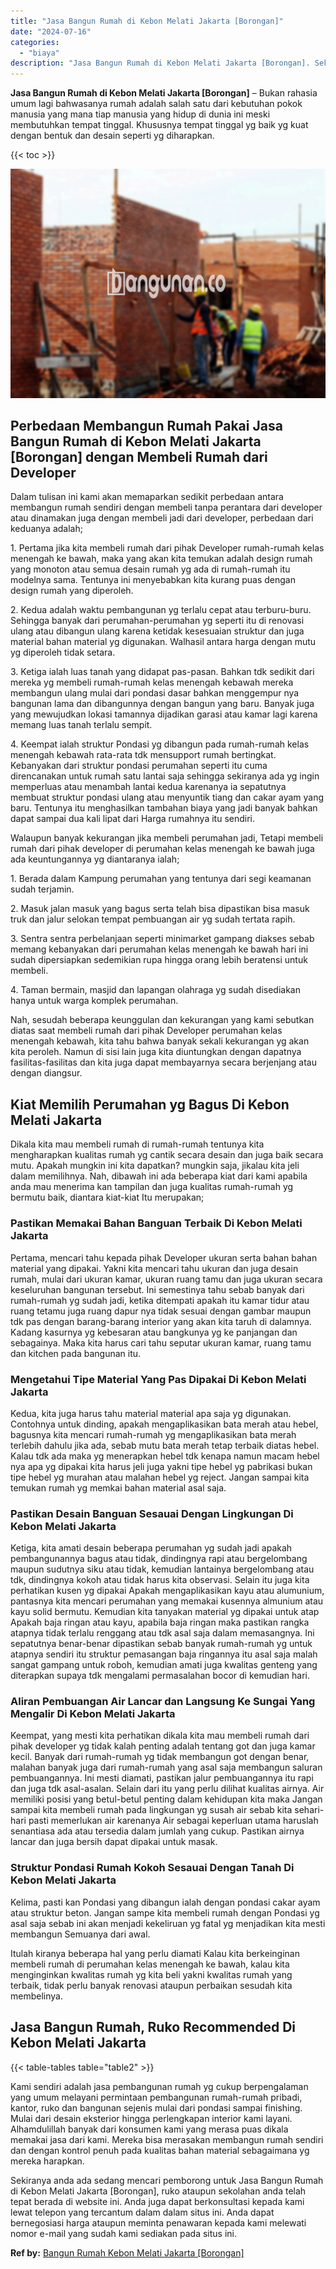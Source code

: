 ```yaml
---
title: "Jasa Bangun Rumah di Kebon Melati Jakarta [Borongan]"
date: "2024-07-16"
categories: 
  - "biaya"
description: "Jasa Bangun Rumah di Kebon Melati Jakarta [Borongan]. Sekiranya anda ada sedang mencari pemborong untuk Jasa Bangun Rumah di Kebon Melati Jakarta [Borongan..."
---
```


**Jasa Bangun Rumah di Kebon Melati Jakarta \[Borongan\]** – Bukan rahasia umum lagi bahwasanya rumah adalah salah satu dari kebutuhan pokok manusia yang mana tiap manusia yang hidup di dunia ini meski membutuhkan tempat tinggal. Khususnya tempat tinggal yg baik yg kuat dengan bentuk dan desain seperti yg diharapkan.

{{< toc >}}

![Jasa Bangun Rumah di Kebon Melati Jakarta [Borongan]](/images/borong-bangunan-06.png)

## Perbedaan Membangun Rumah Pakai Jasa Bangun Rumah di Kebon Melati Jakarta \[Borongan\] dengan Membeli Rumah dari Developer

Dalam tulisan ini kami akan memaparkan sedikit perbedaan antara membangun rumah sendiri dengan membeli tanpa perantara dari developer atau dinamakan juga dengan membeli jadi dari developer, perbedaan dari keduanya adalah;

1\. Pertama jika kita membeli rumah dari pihak Developer rumah-rumah kelas menengah ke bawah, maka yang akan kita temukan adalah design rumah yang monoton atau semua desain rumah yg ada di rumah-rumah itu modelnya sama. Tentunya ini menyebabkan kita kurang puas dengan design rumah yang diperoleh.

2\. Kedua adalah waktu pembangunan yg terlalu cepat atau terburu-buru. Sehingga banyak dari perumahan-perumahan yg seperti itu di renovasi ulang atau dibangun ulang karena ketidak kesesuaian struktur dan juga material bahan material yg digunakan. Walhasil antara harga dengan mutu yg diperoleh tidak setara.

3\. Ketiga ialah luas tanah yang didapat pas-pasan. Bahkan tdk sedikit dari mereka yg membeli rumah-rumah kelas menengah kebawah mereka membangun ulang mulai dari pondasi dasar bahkan menggempur nya bangunan lama dan dibangunnya dengan bangun yang baru. Banyak juga yang mewujudkan lokasi tamannya dijadikan garasi atau kamar lagi karena memang luas tanah terlalu sempit.

4\. Keempat ialah struktur Pondasi yg dibangun pada rumah-rumah kelas menengah kebawah rata-rata tdk mensupport rumah bertingkat. Kebanyakan dari struktur pondasi perumahan seperti itu cuma direncanakan untuk rumah satu lantai saja sehingga sekiranya ada yg ingin memperluas atau menambah lantai kedua karenanya ia sepatutnya membuat struktur pondasi ulang atau menyuntik tiang dan cakar ayam yang baru. Tentunya itu menghasilkan tambahan biaya yang jadi banyak bahkan dapat sampai dua kali lipat dari Harga rumahnya itu sendiri.

Walaupun banyak kekurangan jika membeli perumahan jadi, Tetapi membeli rumah dari pihak developer di perumahan kelas menengah ke bawah juga ada keuntungannya yg diantaranya ialah;

1\. Berada dalam Kampung perumahan yang tentunya dari segi keamanan sudah terjamin.

2\. Masuk jalan masuk yang bagus serta telah bisa dipastikan bisa masuk truk dan jalur selokan tempat pembuangan air yg sudah tertata rapih.

3\. Sentra sentra perbelanjaan seperti minimarket gampang diakses sebab memang kebanyakan dari perumahan kelas menengah ke bawah hari ini sudah dipersiapkan sedemikian rupa hingga orang lebih beratensi untuk membeli.

4\. Taman bermain, masjid dan lapangan olahraga yg sudah disediakan hanya untuk warga komplek perumahan.

Nah, sesudah beberapa keunggulan dan kekurangan yang kami sebutkan diatas saat membeli rumah dari pihak Developer perumahan kelas menengah kebawah, kita tahu bahwa banyak sekali kekurangan yg akan kita peroleh. Namun di sisi lain juga kita diuntungkan dengan dapatnya fasilitas-fasilitas dan kita juga dapat membayarnya secara berjenjang atau dengan diangsur.

## Kiat Memilih Perumahan yg Bagus Di Kebon Melati Jakarta

Dikala kita mau membeli rumah di rumah-rumah tentunya kita mengharapkan kualitas rumah yg cantik secara desain dan juga baik secara mutu. Apakah mungkin ini kita dapatkan? mungkin saja, jikalau kita jeli dalam memilihnya. Nah, dibawah ini ada beberapa kiat dari kami apabila anda mau menerima kan tampilan dan juga kualitas rumah-rumah yg bermutu baik, diantara kiat-kiat Itu merupakan;

### Pastikan Memakai Bahan Banguan Terbaik Di Kebon Melati Jakarta

Pertama, mencari tahu kepada pihak Developer ukuran serta bahan bahan material yang dipakai. Yakni kita mencari tahu ukuran dan juga desain rumah, mulai dari ukuran kamar, ukuran ruang tamu dan juga ukuran secara keseluruhan bangunan tersebut. Ini semestinya tahu sebab banyak dari rumah-rumah yg sudah jadi, ketika ditempati apakah itu kamar tidur atau ruang tetamu juga ruang dapur nya tidak sesuai dengan gambar maupun tdk pas dengan barang-barang interior yang akan kita taruh di dalamnya. Kadang kasurnya yg kebesaran atau bangkunya yg ke panjangan dan sebagainya. Maka kita harus cari tahu seputar ukuran kamar, ruang tamu dan kitchen pada bangunan itu.

### Mengetahui Tipe Material Yang Pas Dipakai Di Kebon Melati Jakarta

Kedua, kita juga harus tahu material material apa saja yg digunakan. Contohnya untuk dinding, apakah mengaplikasikan bata merah atau hebel, bagusnya kita mencari rumah-rumah yg mengaplikasikan bata merah terlebih dahulu jika ada, sebab mutu bata merah tetap terbaik diatas hebel. Kalau tdk ada maka yg menerapkan hebel tdk kenapa namun macam hebel nya apa yg dipakai kita harus jeli juga yakni tipe hebel yg pabrikasi bukan tipe hebel yg murahan atau malahan hebel yg reject. Jangan sampai kita temukan rumah yg memkai bahan material asal saja.

### Pastikan Desain Banguan Sesauai Dengan Lingkungan Di Kebon Melati Jakarta

Ketiga, kita amati desain beberapa perumahan yg sudah jadi apakah pembangunannya bagus atau tidak, dindingnya rapi atau bergelombang maupun sudutnya siku atau tidak, kemudian lantainya bergelombang atau tdk, dindingnya kokoh atau tidak harus kita observasi. Selain itu juga kita perhatikan kusen yg dipakai Apakah mengaplikasikan kayu atau alumunium, pantasnya kita mencari perumahan yang memakai kusennya almunium atau kayu solid bermutu. Kemudian kita tanyakan material yg dipakai untuk atap Apakah baja ringan atau kayu, apabila baja ringan maka pastikan rangka atapnya tidak terlalu renggang atau tdk asal saja dalam memasangnya. Ini sepatutnya benar-benar dipastikan sebab banyak rumah-rumah yg untuk atapnya sendiri itu struktur pemasangan baja ringannya itu asal saja malah sangat gampang untuk roboh, kemudian amati juga kwalitas genteng yang diterapkan supaya tdk mengalami permasalahan bocor di kemudian hari.

### Aliran Pembuangan Air Lancar dan Langsung Ke Sungai Yang Mengalir Di Kebon Melati Jakarta

Keempat, yang mesti kita perhatikan dikala kita mau membeli rumah dari pihak developer yg tidak kalah penting adalah tentang got dan juga kamar kecil. Banyak dari rumah-rumah yg tidak membangun got dengan benar, malahan banyak juga dari rumah-rumah yang asal saja membangun saluran pembuangannya. Ini mesti diamati, pastikan jalur pembuangannya itu rapi dan juga tdk asal-asalan. Selain dari itu yang perlu dilihat kualitas airnya. Air memiliki posisi yang betul-betul penting dalam kehidupan kita maka Jangan sampai kita membeli rumah pada lingkungan yg susah air sebab kita sehari-hari pasti memerlukan air karenanya Air sebagai keperluan utama haruslah senantiasa ada atau tersedia dalam jumlah yang cukup. Pastikan airnya lancar dan juga bersih dapat dipakai untuk masak.

### Struktur Pondasi Rumah Kokoh Sesauai Dengan Tanah Di Kebon Melati Jakarta

Kelima, pasti kan Pondasi yang dibangun ialah dengan pondasi cakar ayam atau struktur beton. Jangan sampe kita membeli rumah dengan Pondasi yg asal saja sebab ini akan menjadi kekeliruan yg fatal yg menjadikan kita mesti membangun Semuanya dari awal.

Itulah kiranya beberapa hal yang perlu diamati Kalau kita berkeinginan membeli rumah di perumahan kelas menengah ke bawah, kalau kita menginginkan kwalitas rumah yg kita beli yakni kwalitas rumah yang terbaik, tidak perlu banyak renovasi ataupun perbaikan sesudah kita membelinya.

## Jasa Bangun Rumah, Ruko Recommended Di Kebon Melati Jakarta

{{< table-tables table="table2" >}}

Kami sendiri adalah jasa pembangunan rumah yg cukup berpengalaman yang umum melayani permintaan pembangunan rumah-rumah pribadi, kantor, ruko dan bangunan sejenis mulai dari pondasi sampai finishing. Mulai dari desain eksterior hingga perlengkapan interior kami layani. Alhamdulillah banyak dari konsumen kami yang merasa puas dikala memakai jasa dari kami. Mereka bisa merasakan membangun rumah sendiri dan dengan kontrol penuh pada kualitas bahan material sebagaimana yg mereka harapkan.

Sekiranya anda ada sedang mencari pemborong untuk Jasa Bangun Rumah di Kebon Melati Jakarta \[Borongan\], ruko ataupun sekolahan anda telah tepat berada di website ini. Anda juga dapat berkonsultasi kepada kami lewat telepon yang tercantum dalam dalam situs ini. Anda dapat bernegosiasi harga ataupun meminta penawaran kepada kami melewati nomor e-mail yang sudah kami sediakan pada situs ini.

**Ref by:** [Bangun Rumah Kebon Melati Jakarta [Borongan]](https://id.wikipedia.org/wiki/Bangun)
